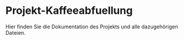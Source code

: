 # Projekt-Kaffeeabfuellung
Hier finden Sie die Dokumentation des Projekts und alle dazugehörigen Dateien. 

